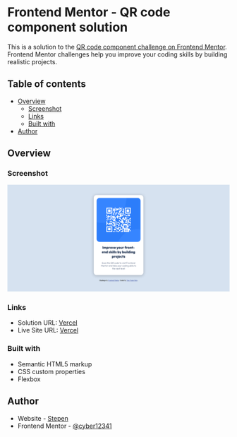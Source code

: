 # Frontend Mentor - QR code component solution

This is a solution to the [QR code component challenge on Frontend Mentor](https://www.frontendmentor.io/challenges/qr-code-component-iux_sIO_H). Frontend Mentor challenges help you improve your coding skills by building realistic projects. 

## Table of contents

- [Overview](#overview)
  - [Screenshot](#screenshot)
  - [Links](#links)
  - [Built with](#built-with)
- [Author](#author)


## Overview

### Screenshot

![](./screenshot.jpg)

### Links

- Solution URL: [Vercel](https://frontendmentor-gules-delta.vercel.app/)
- Live Site URL: [Vercel](https://frontendmentor-gules-delta.vercel.app/)


### Built with

- Semantic HTML5 markup
- CSS custom properties
- Flexbox



## Author

- Website - [Stepen](https://www.your-site.com)
- Frontend Mentor - [@cyber12341](https://www.frontendmentor.io/profile/cyber12341)


